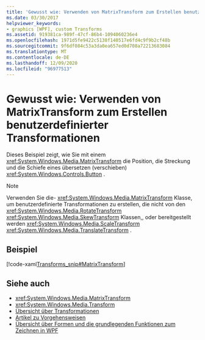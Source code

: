 ```yaml
---
title: 'Gewusst wie: Verwenden von MatrixTransform zum Erstellen benutzerdefinierter Transformationen'
ms.date: 03/30/2017
helpviewer_keywords:
- graphics [WPF], custom Transforms
ms.assetid: 919381ca-989f-47cf-86b4-1094060236e4
ms.openlocfilehash: 1971d5fe9422c5138f140517e6fd4c9f9b2cf48b
ms.sourcegitcommit: 9f6df084c53a3da0ea657ed0d708a72213683084
ms.translationtype: MT
ms.contentlocale: de-DE
ms.lasthandoff: 12/09/2020
ms.locfileid: "96977513"
---
```

# <a name="how-to-use-a-matrixtransform-to-create-custom-transforms"></a>Gewusst wie: Verwenden von MatrixTransform zum Erstellen benutzerdefinierter Transformationen
Dieses Beispiel zeigt, wie Sie mit einem <xref:System.Windows.Media.MatrixTransform> die Position, die Streckung und die Schiefe eines übersetzen (verschieben) <xref:System.Windows.Controls.Button> .  
  
> [!NOTE]
> Verwenden Sie die- <xref:System.Windows.Media.MatrixTransform> Klasse, um benutzerdefinierte Transformationen zu erstellen, die nicht von den <xref:System.Windows.Media.RotateTransform> <xref:System.Windows.Media.SkewTransform> Klassen,, oder bereitgestellt werden <xref:System.Windows.Media.ScaleTransform> <xref:System.Windows.Media.TranslateTransform> .  
  
## <a name="example"></a>Beispiel  
 [!code-xaml[Transforms_snip#MatrixTransform](~/samples/snippets/csharp/VS_Snippets_Wpf/Transforms_snip/CS/MatrixTransformExample.xaml#matrixtransform)]  
  
## <a name="see-also"></a>Siehe auch

- <xref:System.Windows.Media.MatrixTransform>
- <xref:System.Windows.Media.Transform>
- [Übersicht über Transformationen](transforms-overview.md)
- [Artikel zu Vorgehensweisen](transformations-how-to-topics.md)
- [Übersicht über Formen und die grundlegenden Funktionen zum Zeichnen in WPF](shapes-and-basic-drawing-in-wpf-overview.md)
